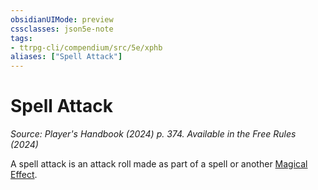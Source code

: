 ```yaml
---
obsidianUIMode: preview
cssclasses: json5e-note
tags:
- ttrpg-cli/compendium/src/5e/xphb
aliases: ["Spell Attack"]
---
```

# Spell Attack
*Source: Player's Handbook (2024) p. 374. Available in the Free Rules (2024)* 

A spell attack is an attack roll made as part of a spell or another [Magical Effect](magical-effect-xphb.md).